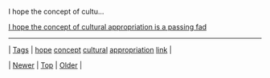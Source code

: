 <!--
title: I hope the concept of cultural appropriation is a passing fad
date: 2020-06-28T15:27:00.130Z
tags: hope, concept, cultural, appropriation, link
-->


I hope the concept of cultu...

[I hope the concept of cultural appropriation is a passing fad](https://www.theguardian.com/commentisfree/2016/sep/13/lionel-shrivers-full-speech-i-hope-the-concept-of-cultural-appropriation-is-a-passing-fad)

<!--BOTTOM-POST-NAVIGATION-->
---

| [Tags](tags.md) | [hope](tag-hope.md) [concept](tag-concept.md) [cultural](tag-cultural.md) [appropriation](tag-appropriation.md) [link](tag-link.md) |

| [Newer](150438527785.md) | [Top](index.md) | [Older](150452653209.md) |
